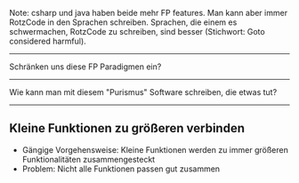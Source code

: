 <!-- .slide: data-background="images/fp-languages-overview.png" data-background-size="contain" -->

Note:
csharp und java haben beide mehr FP features. Man kann aber immer RotzCode in den Sprachen schreiben.
Sprachen, die einem es schwermachen, RotzCode zu schreiben, sind besser (Stichwort: Goto considered harmful).

---

Schränken uns diese FP Paradigmen ein?

---

Wie kann man mit diesem "Purismus" Software schreiben, die etwas tut?

---

## Kleine Funktionen zu größeren verbinden

- Gängige Vorgehensweise: Kleine Funktionen werden zu immer größeren Funktionalitäten zusammengesteckt
- Problem: Nicht alle Funktionen passen gut zusammen
